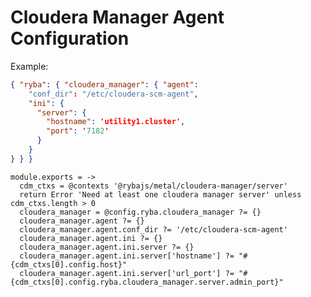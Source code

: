 
# Cloudera Manager Agent Configuration

Example:

```json
{ "ryba": { "cloudera_manager": { "agent":
    "conf_dir": "/etc/cloudera-scm-agent",
    "ini": {
      "server": {
        "hostname": 'utility1.cluster',
        "port": '7182'
      }
    }
} } }
```

    module.exports = ->
      cdm_ctxs = @contexts '@rybajs/metal/cloudera-manager/server'
      return Error 'Need at least one cloudera manager server' unless cdm_ctxs.length > 0
      cloudera_manager = @config.ryba.cloudera_manager ?= {}
      cloudera_manager.agent ?= {}
      cloudera_manager.agent.conf_dir ?= '/etc/cloudera-scm-agent'
      cloudera_manager.agent.ini ?= {}
      cloudera_manager.agent.ini.server ?= {}
      cloudera_manager.agent.ini.server['hostname'] ?= "#{cdm_ctxs[0].config.host}"
      cloudera_manager.agent.ini.server['url_port'] ?= "#{cdm_ctxs[0].config.ryba.cloudera_manager.server.admin_port}"
